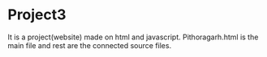 # Project3
It is a project(website) made on html and javascript. 
Pithoragarh.html is the main file and rest are the connected source files.
